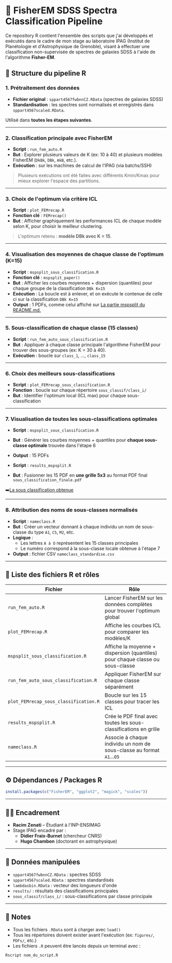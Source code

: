 
# 🧠 FisherEM SDSS Spectra Classification Pipeline 

Ce repository R contient l'ensemble des scripts que j'ai développés et exécutés dans le cadre de mon stage au laboratoire IPAG (Institut de Planétologie et d'Astrophysique de Grenoble), visant à effectuer une classification non-supervisée de spectres de galaxies SDSS à l'aide de l'algorithme **Fisher-EM**.

## 📁 Structure du pipeline R

### 1. Prétraitement des données

- **Fichier original** : `sppart4567fwbnnCZ.RData` (spectres de galaxies SDSS)
- **Standardisation** : les spectres sont normalisés et enregistrés dans `sppart4567scaled.RData`.

Utilisé dans **toutes les étapes suivantes**.

---

### 2. Classification principale avec FisherEM

- **Script** : `run_fem_auto.R`
- **But** : Explorer plusieurs valeurs de K (ex: 10 à 40) et plusieurs modèles FisherEM (`DkBk`, `DBk`, `AkB`, etc.).
- **Exécution** : sur les machines de calcul de l'IPAG (via batchs/SSH)

> Plusieurs exécutions ont été faites avec différents Kmin/Kmax pour mieux explorer l'espace des partitions.

---

### 3. Choix de l'optimum via critère ICL

- **Script** : `plot_FEMrecap.R`
- **Fonction clé** : `FEMrecap()`
- **But** : Afficher graphiquement les performances ICL de chaque modèle selon K, pour choisir le meilleur clustering.

> L'optimum retenu : **modèle DBk avec K = 15**.

---

### 4. Visualisation des moyennes de chaque classe de l'optimum (K=15)

- **Script** : `mspsplit_sous_classification.R`
- **Fonction clé** : `mspsplit_paper()`
- **But** : Afficher les courbes moyennes + dispersion (quantiles) pour chaque groupe de la classification `DBk K=15`
- **Exécution** : La boucle est à enlever, et on exécute le contenue de celle ci sur la classification `DBk K=15`
- **Output** : 1 PDFs, comme celui affiché sur [La partie mspsplit du README.md.](README.md)


---

### 5. Sous-classification de chaque classe (15 classes)

- **Script** : `run_fem_auto_sous_classification.R`
- **But** : Appliquer à chaque classe principale l'algorithme FisherEM pour trouver des sous-groupes (ex: K = 30 à 40).
- **Exécution** : boucle sur `class_1`, ..., `class_15`

---

### 6. Choix des meilleurs sous-classifications

- **Script** : `plot_FEMrecap_sous_classification.R`
- **Fonction** : boucle sur chaque répertoire `sous_classif/class_i/`
- **But** : Identifier l'optimum local (ICL max) pour chaque sous-classification

---

### 7. Visualisation de toutes les sous-classifications optimales

- **Script** : `mspsplit_sous_classification.R`
- **But** : Générer les courbes moyennes + quantiles pour **chaque sous-classe optimale** trouvée dans l'étape 6
- **Output** : 15 PDFs

- **Script** : `results_mspsplit.R`
- **But** : Fusionner les 15 PDF en **une grille 5x3** au format PDF final `sous_classification_finale.pdf`

➡️[La sous classification obtenue](PDFs/sous_classification_finale.pdf)

---

### 8. Attribution des noms de sous-classes normalisés

- **Script** : `nameclass.R`
- **But** : Créer un vecteur donnant à chaque individu un nom de sous-classe du type `A1`, `C5`, `M2`, etc.
- **Logique** :
    - Les lettres `A à O` représentent les 15 classes principales
    - Le numéro correspond à la sous-classe locale obtenue à l'étape 7
- **Output** : fichier CSV `nameclass_standardise.csv`

---

## 📄 Liste des fichiers R et rôles

| Fichier | Rôle |
|--------|------|
| `run_fem_auto.R` | Lancer FisherEM sur les données complètes pour trouver l'optimum global |
| `plot_FEMrecap.R` | Affiche les courbes ICL pour comparer les modèles/K |
| `mspsplit_sous_classification.R` | Affiche la moyenne + dispersion (quantiles) pour chaque classe ou sous-classe |
| `run_fem_auto_sous_classification.R` | Appliquer FisherEM sur chaque classe séparément |
| `plot_FEMrecap_sous_classification.R` | Boucle sur les 15 classes pour tracer les ICL |
| `results_mspsplit.R` | Crée le PDF final avec toutes les sous-classifications en grille |
| `nameclass.R` | Associe à chaque individu un nom de sous-classe au format `A1`...`O5` |

---

## ⚙️ Dépendances / Packages R

```r
install.packages(c("FisherEM", "ggplot2", "magick", "scales"))
```

---

## 👨‍🔬 Encadrement

- **Racim Zenati** – Étudiant à l'INP-ENSIMAG
- Stage IPAG encadré par :
  - **Didier Fraix-Burnet** (chercheur CNRS)
  - **Hugo Chambon** (doctorant en astrophysique)

---

## 📎 Données manipulées

- `sppart4567fwbnnCZ.RData` : spectres SDSS
- `sppart4567scaled.RData` : spectres standardisés
- `lambdasbin.RData` : vecteur des longueurs d'onde
- `results/` : résultats des classifications principales
- `sous_classif/class_i/` : sous-classifications par classe principale

---

## 📌 Notes

- Tous les fichiers `.RData` sont à charger avec `load()`
- Tous les répertoires doivent exister avant l'exécution (ex: `figures/`, `PDFs/`, etc.)
- Les fichiers `.R` peuvent être lancés depuis un terminal avec :

```bash
Rscript nom_du_script.R
```
